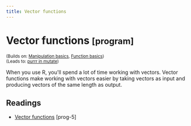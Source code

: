 ```yaml
---
title: Vector functions
---
```


<!-- Generated automatically from function-vector.yml. Do not edit by hand -->

# Vector functions <small class='program'>[program]</small>
<small>(Builds on: [Manipulation basics](manip-basics.md), [Function basics](function-basics.md))</small>  
<small>(Leads to: [purrr in mutate](purrr-mutate.md))</small>

When you use R, you'll spend a lot of time working with vectors. Vector functions
make working with vectors easier by taking vectors as input and producing
vectors of the same length as output. 

## Readings

  * [Vector functions](https://dcl-prog.stanford.edu/function-vector.html) [prog-5]


